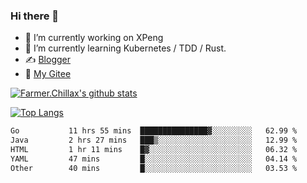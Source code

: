 ### Hi there 👋

- 🔭 I’m currently working on XPeng
- 🌱 I’m currently learning Kubernetes / TDD / Rust.
- ✍️ [Blogger](https://blog.farmer233.top)
- 🤔 [My Gitee](https://gitee.com/Farmer-chong)


[![Farmer.Chillax's github stats](https://github-readme-stats.vercel.app/api?username=FarmerChillax)](https://github.com/anuraghazra/github-readme-stats)

[![Top Langs](https://github-readme-stats.vercel.app/api/top-langs/?username=FarmerChillax&layout=compact&hide=html,css,javascript)](https://github.com/anuraghazra/github-readme-stats)


<a href="https://wakatime.com/@Farmer"> </a>
          <!--START_SECTION:waka-->

```txt
Go           11 hrs 55 mins  ███████████████▓░░░░░░░░░   62.99 %
Java         2 hrs 27 mins   ███▒░░░░░░░░░░░░░░░░░░░░░   12.99 %
HTML         1 hr 11 mins    █▓░░░░░░░░░░░░░░░░░░░░░░░   06.32 %
YAML         47 mins         █░░░░░░░░░░░░░░░░░░░░░░░░   04.14 %
Other        40 mins         █░░░░░░░░░░░░░░░░░░░░░░░░   03.53 %
```

<!--END_SECTION:waka-->



<!--
**Farmer-chong/Farmer-chong** is a ✨ _special_ ✨ repository because its `README.md` (this file) appears on your GitHub profile.

Here are some ideas to get you started:

- 🔭 I’m currently working on ...
- 🌱 I’m currently learning ...
- 👯 I’m looking to collaborate on ...
- 🤔 I’m looking for help with ...
- 💬 Ask me about ...
- 📫 How to reach me: ...
- 😄 Pronouns: ...
- ⚡ Fun fact: ...
-->
